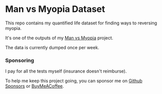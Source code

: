 Man vs Myopia Dataset
=====================
This repo contains my quantified life dataset for finding ways to reversing myopia.

It's one of the outputs of my [Man vs Myopia](https://manvsmyopia.vercel.app/) project.

The data is currently dumped once per week.

### Sponsoring
I pay for all the tests myself (insurance doesn't reimburse).

To help me keep this project going, you can sponsor me on [Github Sponsors](https://github.com/sponsors/mieubrisse) or [BuyMeACoffee](https://buymeacoffee.com/manvsmyopia).
